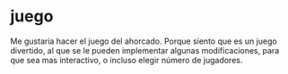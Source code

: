 # juego
Me gustaria hacer el juego del ahorcado. Porque siento que es un juego divertido, al que se le pueden implementar algunas modificaciones, para que sea mas interactivo, o incluso elegir número de jugadores. 

